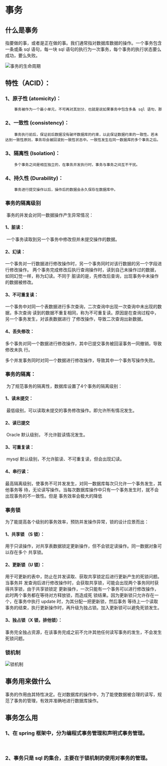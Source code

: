 # 事务

## 什么是事务

​	指要做的事，或者是正在做的事。我们通常指对数据库数据的操作。一个事务包含一条或条 sql 语句，每一块 sql 语句的执行为一次事务，每个事务的执行状态要么成功，要么失败。

![事务的生命周期](D:\Java\笔记\事务的生命周期.png)

## 	

## 特性（ACID）：

### 		1、原子性 (atomicity)：

```txt
	事务被作为一个最小单元，不可再对其划分，也就是说如果事务中包含多条 sql 语句，那么这些 sql 语句被当作一个整体，不应该被外界所影响，其中一条语句执行失败都会使得整个事务回滚到为未执行状态。
```

### 		2、一致性 (consistency)：

```
	事务执行前后，保证前后数据没有破坏数据库的约束，以此保证数据约束的一致性。若未达到一致性原则，事务将会被回滚到一致性状态中。一致性发生在同一数据库的多个事务之后。
```

### 		3、隔离性 (Isolation)：

```
	多个事务之间是相互独立的，在事务并发执行时，事务与事务之间互不干扰。
```

### 		4、持久性 (Durability)：

```
	事务进行提交操作以后，操作后的数据会永久保存在数据库中。
```

### 		事务的隔离级别

​				事务的并发会对同一数据操作产生异常情况：

#### 				1、脏读：

​							一个事务读取到另一个事务中修改但并未提交操作的数据。

#### 				2、幻读：

​							一个事务对一行数据进行修改操作时，另一个事务同时对该行数据的另一个字段进行修改操作。					两个事务完成修改后执行查询操作时，读到自己未操作过的数据，如同幻觉一样，称为幻读。不同于				    脏读的是，先修改后查询，出现事务中未操作的数据被修改。

#### 			     3、不可重复读：

​							一个事务中对同一个表数据进行多次查询，二次查询中出现一次查询中未出现的数据，多次查询					读到的数据不重复相同，称为不可重复读。原因是在查询过程中，另一个事务发生，对该表数据进行					了修改操作，导致二次查询出新数据。

#### 				 4、丢失修改：

​							多个事务对同一个数据进行修改操作，其中已提交事务被回滚事务一同撤销，导致修改未执					行。

​							多个并发事务同时对同一个数据进行修改操作，导致其中一个事务写操作失败。

### 		事务的隔离：				

​					为了规范事务的隔离性，数据库设置了4个事务的隔离级别：

#### 					1、读未提交：

​								最低级别，可以读取未提交的事务修改操作。即允许所有情况发生。

#### 					2、读已提交

​								Oracle 默认级别， 不允许脏读情况发生。

#### 					3、可重复读：

​								mysql 默认级别，不允许脏读、不可重复读，但会出现幻读。

#### 					4、串行读：

​								 最高隔离级别，使事务不可并发发生，对同一数据库每次只允许一个事务发生，其他事务等						 待，无论读写操作。当每次数据库操作中只有一个事务发生时，就不会出现事务的不一致性。但是						 事务效率会极大的降低

### 		事务锁

​					为了能提高各个级别的事务效率，预防并发操作异常，锁的设计应景而出：

#### 					1、共享锁 （S 锁）：

​								 用于只读操作，对共享表数据锁定更新操作，但不会锁定读操作。同一数据对象可以存在多个					    共享锁。

#### 					2、更新锁（U 锁）：

​								 用于可更新的表中，防止在并发读取、获取共享锁定后进行更新产生的死锁问题。当事务并						发查询后进行修改操作时，会获取共享锁，可能会出现两个事务同时获得共享锁，由于共享锁锁定						更新操作，一次只能有一个事务可以进行修改操作，此时两个事务都在等待对方释放锁，而造成死						锁结果。因为更新锁只允许存在一个，在事务中执行 update 时，为其分配一把更新锁，然后事务						等待上一个读取事务的结束，执行更新操作时，再升级为独占锁。加入更新锁可以避免死锁发生。

#### 					3、独占锁（X 锁，排他锁）：

​								事务完全独占资源，在该事务完成之前不允许其他任何读写事务的发生，不会发生死锁问题。

### 		 锁机制

![锁机制](D:\Java\笔记\锁机制.png)



## 事务用来做什么

​		事务的作用由其特性决定。在对数据库的操作中，为了能使数据被合理的读写，规范了事务的管理，有效并准确地进行数据库操作。



## 事务怎么用

### 1、在 spring 框架中，分为编程式事务管理和声明式事务管理。

​		

### 2、事务只是 sql 的集合，主要在于锁机制的使用对事务的管理。	

​		